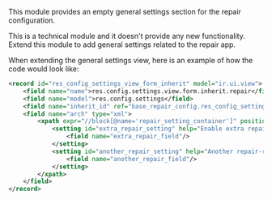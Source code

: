 This module provides an empty general settings section for the repair
configuration.

This is a technical module and it doesn't provide any new functionality.
Extend this module to add general settings related to the repair app.

When extending the general settings view, here is an example of how the
code would look like:

``` xml
<record id="res_config_settings_view_form_inherit" model="ir.ui.view">
    <field name="name">res.config.settings.view.form.inherit.repair</field>
    <field name="model">res.config.settings</field>
    <field name="inherit_id" ref="base_repair_config.res_config_settings_view_form"/>
    <field name="arch" type="xml">
        <xpath expr="//block[@name='repair_setting_container']" position="inside">
            <setting id="extra_repair_setting" help="Enable extra repair configuration options.">
                <field name="extra_repair_field"/>
            </setting>
            <setting id="another_repair_setting" help="Another repair-related setting.">
                <field name="another_repair_field"/>
            </setting>
        </xpath>
    </field>
</record>
```
